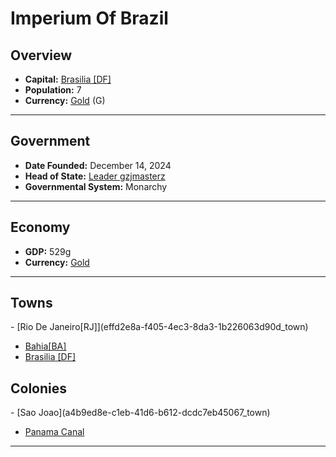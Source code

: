 <!--UNDEDITED FILE, remove this entire line if this file has been edited!-->
# <!--NAME-->Imperium Of Brazil<!--NAME-->

## Overview

- **Capital:** <!--CAPITAL_LINK-->[Brasilia [DF]](7d00bd81-085a-433a-8fb4-e309f21074eb_town)<!--CAPITAL_LINK-->
- **Population:** <!--POPULATION-->7<!--POPULATION-->
- **Currency:** <!--CURRENCY_LINK-->[Gold](Gold_currency)<!--CURRENCY_LINK--> (<!--CURRENCY_ABV-->G<!--CURRENCY_ABV-->)

---

## Government

- **Date Founded:** <!--FOUNDED-->December 14, 2024<!--FOUNDED-->
- **Head of State:** <!--LEADER_TITLE_LINK-->[Leader gzjmasterz](gzjmasterz_user)<!--LEADER_TITLE_LINK-->
- **Governmental System:** <!--GOVERNMENT-->Monarchy<!--GOVERNMENT-->

---

## Economy

- **GDP:** <!--GDP-->529g<!--GDP-->
- **Currency:** <!--CURRENCY_LINK-->[Gold](Gold_currency)<!--CURRENCY_LINK-->

---

## Towns

<!--TOWNS-->- [Rio De Janeiro[RJ]](effd2e8a-f405-4ec3-8da3-1b226063d90d_town)
- [Bahia[BA]](3f5b109e-205a-416a-9743-20f5a53ac4e9_town)
- [Brasilia [DF]](7d00bd81-085a-433a-8fb4-e309f21074eb_town)<!--TOWNS-->

## Colonies

<!--COLONIES-->- [Sao Joao](a4b9ed8e-c1eb-41d6-b612-dcdc7eb45067_town)
- [Panama Canal](c55bc0a5-acf9-42cc-86a6-4a3775fc1ce0_town)<!--COLONIES-->

---